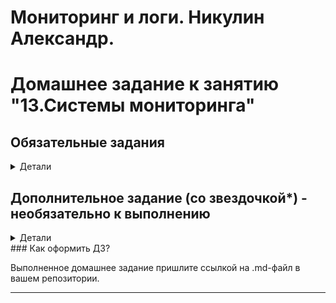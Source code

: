 # Мониторинг и логи. Никулин Александр. 
# Домашнее задание к занятию "13.Системы мониторинга"

## Обязательные задания

<details>
  <summary>Детали</summary>

  1. Вас пригласили настроить мониторинг на проект. На онбординге вам рассказали, что проект представляет из себя 
платформу для вычислений с выдачей текстовых отчетов, которые сохраняются на диск. Взаимодействие с платформой 
осуществляется по протоколу http. Также вам отметили, что вычисления загружают ЦПУ. Какой минимальный набор метрик вы
выведите в мониторинг и почему?

  <details>
    <summary>Решение</summary>
    
    выжимка систем: 
    - nginx (http взаимодействие)
    - железо (вычислительные способности + место)
    - работа самого сервиса

    метрик можно накрутить множество, в прцоессе рабоыт с системой формируются новые требования, но минимум наверное такой:

    метрики для сетки: 
    - Мониторинг общего количества (http/https) запросов к данному приложению (Проверяем нагрузку)
    - Возможно количество по кнкретным урлам (проверяем нагрузку на метрики)
    - Количество неудачных ответов пользователям (ошибки 400/404) (соотношение ошибок к успеху)

    метрики для железа
    - CPU
      - Общая загрузка ЦПУ
      - Часть нагрузки ЦПУ оказываемой непосредственно приложением, или каким либо важным рабочим процессом данного приложения
    - RAM
      - Количество занятой и оставшейся памяти
    - HDD
      - Нагрузка на диск
      - Остаточная ёмкость
      - Состояние диска (smart)
      - График заполняемости свободного места на диске
      - контроль inodes
    - LAN
      - Количество проходящего трафика

    метрики для самого сервиса
    - Количество успешно выданных отчетов
    - Количество неудачных отчетов
    - Количество отчетов в работе
    - Мониторинг среднего времени формирования отчетов

    можно было предусмотреть метрики ещё по ИБ (хотя по условиям нет)
    - количество неуспещных попыток авторизаций
    - првоерка сертов
    - спамовые формирования отчетов

  </details>

  #
  2. Менеджер продукта посмотрев на ваши метрики сказал, что ему непонятно что такое RAM/inodes/CPUla. Также он сказал, 
  что хочет понимать, насколько мы выполняем свои обязанности перед клиентами и какое качество обслуживания. Что вы 
  можете ему предложить?

  <details>
    <summary>Решение</summary>

    Делаем для менеджера нормальный вбе интерфейс, куда прописываем описание/подсказки для параметров: 
    - RAM - счетчики памяти сколько свободно физической, сколько занято физической, и сколько виртуальной памяти. 
    - inodes - количество свободных дескрипторов для файлов, если оно закончится, то, нельзя будет создать новый файл.
    - CPUla - CPU load -  средняя нагрузка на процессор системы.

    Далее SLA (соглашение об уровне обслуживания) в рамках которого будут указаны SLO (целевой уровень качества обслуживания) для необходимых метрик. После чего менеджерам будет проще ориентироваться в состоянии продукта, так как их будут интересовать только разницы значений SLO и SLI (индикатор качества обслуживания). Если значения SLI необходимых метрики не противоречат установленным для неё SLO тогда проект в нормально состояние. 
  </details>

  #
  3. Вашей DevOps команде в этом году не выделили финансирование на построение системы сбора логов. Разработчики в свою 
  очередь хотят видеть все ошибки, которые выдают их приложения. Какое решение вы можете предпринять в этой ситуации, 
  чтобы разработчики получали ошибки приложения?

  <details>
    <summary>Решение</summary>

    Использование opensource или бесплатных интсрументов для сборка и анализа логов. 
    К примеру: 
    - ELK 
    - Grafana
    - Sentry
  </details>

  #
  4. Вы, как опытный SRE, сделали мониторинг, куда вывели отображения выполнения SLA=99% по http кодам ответов. 
  Вычисляете этот параметр по следующей формуле: summ_2xx_requests/summ_all_requests. Данный параметр не поднимается выше 
  70%, но при этом в вашей системе нет кодов ответа 5xx и 4xx. Где у вас ошибка?

  <details>
    <summary>Решение</summary>

    В формуле из задания не используются значения кодов 1xx и 3xx
  </details>

  #
  5. Опишите основные плюсы и минусы pull и push систем мониторинга.

  <details>
    <summary>Решение</summary>

    # Pull

    Плюсы:
    - Сниженная нагрузка на целевые системы: В pull-системах мониторинга, мониторинговые агенты (клиенты) опрашивают целевые системы (серверы) по запросу, что позволяет более точно контролировать частоту опроса и снижает нагрузку на целевые системы. Это особенно полезно для высоконагруженных приложений.
    - Более простая настройка и установка: Pull-системы часто проще настраивать и устанавливать, так как агенты мониторинга могут быть легко развернуты на целевых серверах без дополнительных настроек на стороне сервера.
    - Прозрачность для целевых систем: Целевые системы могут быть неосведомленными о наличии мониторинга и агентов, что может быть полезно в некоторых ситуациях для соблюдения конфиденциальности.

    Минусы: 
    - Задержка в обновлении данных: Поскольку мониторинговые агенты опрашивают целевые системы по расписанию, существует задержка в обновлении данных. 
    - Потеря данных: Если агент неспособен опросить целевую систему (например, из-за сетевой проблемы или сбоя агента), это может привести к потере данных мониторинга.

    # Push
    Плюсы:
    - Реальное время: Push-системы мониторинга позволяют отправлять данные в реальном времени, что делает их более подходящими для мониторинга важных событий и реагирования на них мгновенно.
    - Легкость настройки центрального сервера: В push-системах, центральный сервер (коллектор данных) более централизован и может быть легче настроен для обработки данных от множества клиентских систем.
    - Уведомления в режиме реального времени: Push-системы могут легко отправлять уведомления и события в реальном времени на основе данных мониторинга.

    Минусы:

    - Высокая нагрузка на целевые системы: При использовании push-систем могут возникнуть проблемы с нагрузкой на целевые системы, особенно если большое количество данных отправляется в реальном времени.
    - Сложность настройки агентов: Настройка и установка агентов на целевых серверах может быть более сложной и требовательной к ресурсам процедурой.
    - Безопасность и приватность: Push-системы требуют от целевых систем предоставлять доступ для приема данных мониторинга, что может повысить риски вопросов безопасности и приватности.
  </details>

  #
  6. Какие из ниже перечисленных систем относятся к push модели, а какие к pull? А может есть гибридные?
      - Prometheus 
      - TICK
      - Zabbix
      - VictoriaMetrics
      - Nagios
  #

  <details>
    <summary>Решение</summary>

    - Prometheus - Pull
    - TICK - Push
    - Zabbix - Гибридная
    - VictoriaMetrics - Pull
    - Nagios - Push
  </details>

  7. Склонируйте себе [репозиторий](https://github.com/influxdata/sandbox/tree/master) и запустите TICK-стэк, 
  используя технологии docker и docker-compose.

  В виде решения на это упражнение приведите скриншот веб-интерфейса ПО chronograf (`http://localhost:8888`). 

  P.S.: если при запуске некоторые контейнеры будут падать с ошибкой - проставьте им режим `Z`, например
  `./data:/var/lib:Z`

  <details>
    <summary>Решение</summary>

    - ![alt text](image-1.png)
    - ![alt text](image.png)
    - ![alt text](image-3.png)
    - ![alt text](image-2.png)
  </details>

  #
  8. Перейдите в веб-интерфейс Chronograf (http://localhost:8888) и откройте вкладку Data explorer.
          
      - Нажмите на кнопку Add a query
      - Изучите вывод интерфейса и выберите БД telegraf.autogen
      - В `measurments` выберите cpu->host->telegraf-getting-started, а в `fields` выберите usage_system. Внизу появится график утилизации cpu.
      - Вверху вы можете увидеть запрос, аналогичный SQL-синтаксису. Поэкспериментируйте с запросом, попробуйте изменить группировку и интервал наблюдений.

  Для выполнения задания приведите скриншот с отображением метрик утилизации cpu из веб-интерфейса.


  <details>
    <summary>Решение</summary>

    - ![alt text](image-4.png)
    - ![alt text](image-5.png)
  </details>

  #
  9. Изучите список [telegraf inputs](https://github.com/influxdata/telegraf/tree/master/plugins/inputs). 
  Добавьте в конфигурацию telegraf следующий плагин - [docker](https://github.com/influxdata/telegraf/tree/master/plugins/inputs/docker):
  ```
  [[inputs.docker]]
    endpoint = "unix:///var/run/docker.sock"
  ```

  Дополнительно вам может потребоваться донастройка контейнера telegraf в `docker-compose.yml` дополнительного volume и 
  режима privileged:
  ```
    telegraf:
      image: telegraf:1.4.0
      privileged: true
      volumes:
        - ./etc/telegraf.conf:/etc/telegraf/telegraf.conf:Z
        - /var/run/docker.sock:/var/run/docker.sock:Z
      links:
        - influxdb
      ports:
        - "8092:8092/udp"
        - "8094:8094"
        - "8125:8125/udp"
  ```

  После настройке перезапустите telegraf, обновите веб интерфейс и приведите скриншотом список `measurments` в 
  веб-интерфейсе базы telegraf.autogen . Там должны появиться метрики, связанные с docker.

  Факультативно можете изучить какие метрики собирает telegraf после выполнения данного задания.

  <details>
    <summary>Решение</summary>

    - ![alt text](image-6.png)
  </details>
  #
</details>

## Дополнительное задание (со звездочкой*) - необязательно к выполнению
<details>
  <summary>Детали</summary>

  1. Вы устроились на работу в стартап. На данный момент у вас нет возможности развернуть полноценную систему 
  мониторинга, и вы решили самостоятельно написать простой python3-скрипт для сбора основных метрик сервера. Вы, как 
  опытный системный-администратор, знаете, что системная информация сервера лежит в директории `/proc`. 
  Также, вы знаете, что в системе Linux есть  планировщик задач cron, который может запускать задачи по расписанию.
  
  Суммировав все, вы спроектировали приложение, которое:
  - является python3 скриптом
  - собирает метрики из папки `/proc`
  - складывает метрики в файл 'YY-MM-DD-awesome-monitoring.log' в директорию /var/log 
  (YY - год, MM - месяц, DD - день)
  - каждый сбор метрик складывается в виде json-строки, в виде:
    + timestamp (временная метка, int, unixtimestamp)
    + metric_1 (метрика 1)
    + metric_2 (метрика 2)
    
       ...
       
    + metric_N (метрика N)
    
  - сбор метрик происходит каждую 1 минуту по cron-расписанию
  
  Для успешного выполнения задания нужно привести:
  
  а) работающий код python3-скрипта,
  
  б) конфигурацию cron-расписания,
  
  в) пример верно сформированного 'YY-MM-DD-awesome-monitoring.log', имеющий не менее 5 записей,
  
  P.S.: количество собираемых метрик должно быть не менее 4-х.
  P.P.S.: по желанию можно себя не ограничивать только сбором метрик из `/proc`.
  
  2. В веб-интерфейсе откройте вкладку `Dashboards`. Попробуйте создать свой dashboard с отображением:
  
      - утилизации ЦПУ
      - количества использованного RAM
      - утилизации пространства на дисках
      - количество поднятых контейнеров
      - аптайм
      - ...
      - фантазируйте)
      
      ---

  </details>
### Как оформить ДЗ?

Выполненное домашнее задание пришлите ссылкой на .md-файл в вашем репозитории.

---
